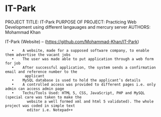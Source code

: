 # IT-Park

PROJECT TITLE: IT-Park
PURPOSE OF PROJECT: Practicing Web Development using different langauages and mercury server
AUTHORS: Mohammad Khan

IT-Park (Website) – (https://github.com/Mohammad-Khan/IT-Park) 

       •    A website, made for a supposed software company, to enable them advertise the vacant jobs
       •    The user was made able to put application through a web form for job
       •    After successful application, the system sends a confirmation email and reference number to the
             applicant
       •    MySQL database is used to hold the applicant’s details
       •    A controlled access was provided to different pages i.e. only admin can access admin page
       •    Techs/Tools Used: HTML 5, CSS, JavaScript, PHP and MySQL (special care was taken to make the
              website a well formed xml and html 5 validated). The whole project was coded in simple text 
              editor i.e. Notepad++
